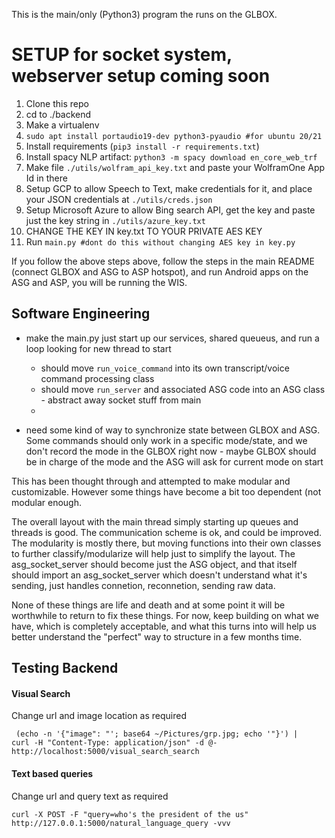 This is the main/only (Python3) program the runs on the GLBOX.

# SETUP for socket system, webserver setup coming soon


1. Clone this repo
2. cd to ./backend
3. Make a virtualenv
4. `sudo apt install portaudio19-dev python3-pyaudio #for ubuntu 20/21`
5. Install requirements (`pip3 install -r requirements.txt`)
6. Install spacy NLP artifact: `python3 -m spacy download en_core_web_trf`
7. Make file `./utils/wolfram_api_key.txt` and paste your WolframOne App Id in there
8. Setup GCP to allow Speech to Text, make credentials for it, and place your JSON credentials at `./utils/creds.json`
9. Setup Microsoft Azure to allow Bing search API, get the key and paste just the key string in `./utils/azure_key.txt`
10. CHANGE THE KEY IN key.txt TO YOUR PRIVATE AES KEY
11. Run `main.py #dont do this without changing AES key in key.py`


If you follow the above steps above, follow the steps in the main README (connect GLBOX and ASG to ASP hotspot), and run Android apps on the ASG and ASP, you will be running the WIS.

## Software Engineering

- make the main.py just start up our services, shared queueus, and run a loop looking for new thread to start
    - should move `run_voice_command` into its own transcript/voice command processing class
    - should move `run_server` and associated ASG code into an ASG class - abstract away socket stuff from main
    - 

- need some kind of way to synchronize state between GLBOX and ASG. Some commands should only work in a specific mode/state, and we don't record the mode in the GLBOX right now - maybe GLBOX should be in charge of the mode and the ASG will ask for current mode on start

This has been thought through and attempted to make modular and customizable. However some things have become a bit too dependent (not modular enough.

The overall layout with the main thread simply starting up queues and threads is good. The communication scheme is ok, and could be improved. The modularity is mostly there, but moving functions into their own classes to further classify/modularize will help just to simplify the layout. The asg_socket_server should become just the ASG object, and that itself should import an asg_socket_server which doesn't understand what it's sending, just handles connetion, reconnetion, sending raw data.

None of these things are life and death and at some point it will be worthwhile to return to fix these things. For now, keep building on what we have, which is completely acceptable, and what this turns into will help us better understand the "perfect" way to structure in a few months time.

## Testing Backend

#### Visual Search
Change url and image location as required
```
 (echo -n '{"image": "'; base64 ~/Pictures/grp.jpg; echo '"}') |
curl -H "Content-Type: application/json" -d @-  http://localhost:5000/visual_search_search
```

#### Text based queries
Change url and query text as required
```
curl -X POST -F "query=who's the president of the us" http://127.0.0.1:5000/natural_language_query -vvv
```
